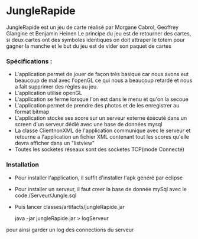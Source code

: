# JungleRapide

JungleRapide est un jeu de carte réalisé par Morgane Cabrol, Geoffrey Glangine et Benjamin Heinen
Le principe du jeu est de retourner des cartes, si deux cartes ont des symboles identiques on doit attraper le totem pour gagner la manche et le but du jeu est de vider son paquet de cartes
### Spécifications :

* L'application permet de jouer de façon très basique car nous avons eut beaucoup de mal avec l'openGL ce qui nous a beaucoup retardé et nous a fait supprimer des règles au jeu.
* L'application utilise openGL
* L'application se ferme lorsque l'on est dans le menu et qu'on la secoue
* L'application permet de prendre des photos et de les enregistrer au format bitmap
* L'application stocke ses score sur un serveur externe éxécuté dans un screen d'un serveur dédié avec une base de données mysql
* La classe ClientnonXML de l'application communique avec le serveur et retourne a l'application un fichier XML contenant tout les scores qu'elle devra afficher dans un "listview"
* Toutes les socketes réseaux sont des socketes TCP(mode Connecté)

### Installation

* Pour installer l'application, il suffit d'installer l'apk généré par eclipse
* Pour installer un serveur, il faut creer la base de donnée mySql avec le code /Serveur/Jungle.sql
* Puis lancer classes/artifacts/jungleRapide.jar

    java -jar jungleRapide.jar > logServeur

pour ainsi garder un log des connections du serveur

